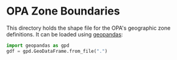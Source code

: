 # OPA Zone Boundaries

This directory holds the shape file for the OPA's geographic zone definitions. It can be loaded using [geopandas](http://geopandas.org):

```python
import geopandas as gpd
gdf = gpd.GeoDataFrame.from_file(".")
```

